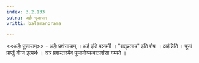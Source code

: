 ```yaml
---
index: 3.2.133
sutra: अर्हः पूजायाम्
vritti: balamanorama

---
```

<<अर्हः पूजायाम्>> - अर्हः प्रशंसायाम् । अर्ह इति पञ्चमी । "शतृप्रत्यय" इति शेषः । अर्हन्निति । पूजां प्राप्तुं योग्य इत्यर्थः । अत्र प्रशस्तस्यैव पूजायोग्यत्वात्प्रशंसा गम्यते । 